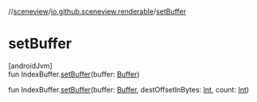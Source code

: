 //[sceneview](../../index.md)/[io.github.sceneview.renderable](index.md)/[setBuffer](set-buffer.md)

# setBuffer

[androidJvm]\
fun IndexBuffer.[setBuffer](set-buffer.md)(buffer: [Buffer](https://developer.android.com/reference/kotlin/java/nio/Buffer.html))

fun IndexBuffer.[setBuffer](set-buffer.md)(buffer: [Buffer](https://developer.android.com/reference/kotlin/java/nio/Buffer.html), destOffsetInBytes: [Int](https://kotlinlang.org/api/latest/jvm/stdlib/kotlin/-int/index.html), count: [Int](https://kotlinlang.org/api/latest/jvm/stdlib/kotlin/-int/index.html))
